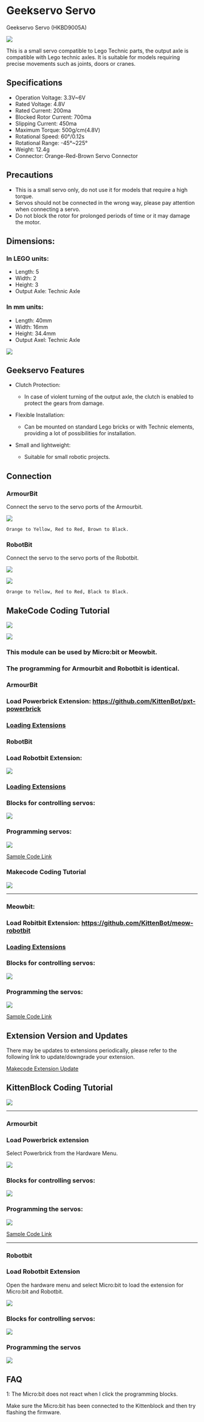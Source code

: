 # Geekservo Servo

Geekservo Servo (HKBD9005A)

![](./images/13_04.png)

This is a small servo compatible to Lego Technic parts, the output axle is compatible with Lego technic axles. It is suitable for models requiring precise movements such as joints, doors or cranes.

## Specifications

- Operation Voltage: 3.3V~6V
- Rated Voltage: 4.8V
- Rated Current: 200ma
- Blocked Rotor Current: 700ma
- Slipping Current: 450ma
- Maximum Torque: 500g/cm(4.8V)
- Rotational Speed: 60°/0.12s
- Rotational Range: -45°~225°
- Weight: 12.4g
- Connector: Orange-Red-Brown Servo Connector
    
## Precautions

- This is a small servo only, do not use it for models that require a high torque.
- Servos should not be connected in the wrong way, please pay attention when connecting a servo.
- Do not block the rotor for prolonged periods of time or it may damage the motor.

## Dimensions:

### In LEGO units:

- Length: 5
- Width: 2
- Height: 3
- Output Axle: Technic Axle

### In mm units:

- Length: 40mm
- Width: 16mm
- Height: 34.4mm
- Output Axel: Technic Axle

![](./images/13_03.png)

## Geekservo Features

- Clutch Protection:
    - In case of violent turning of the output axle, the clutch is enabled to protect the gears from damage.

- Flexible Installation:
    - Can be mounted on standard Lego bricks or with Technic elements, providing a lot of possibilities for installation.

- Small and lightweight:
    - Suitable for small robotic projects.

## Connection

### ArmourBit

Connect the servo to the servo ports of the Armourbit.

![](./kbimages/servo_wire.png)

    Orange to Yellow, Red to Red, Brown to Black.
    
### RobotBit

Connect the servo to the servo ports of the Robotbit.

![](./images/servoConRB.jpg)

![](./images/2kservoConRB1.jpg)

    Orange to Yellow, Red to Red, Black to Black.

## MakeCode Coding Tutorial

![](../functional_module/PWmodules/images/mcbanner.png)

![](../meowbit/images/acbanner1.png)

### This module can be used by Micro:bit or Meowbit.

### The programming for Armourbit and Robotbit is identical.

### ArmourBit

### Load Powerbrick Extension: https://github.com/KittenBot/pxt-powerbrick

### [Loading Extensions](../Makecode/powerBrickMC)

### RobotBit

### Load Robotbit Extension:

![](./images/robotbitExtension1.png)

### [Loading Extensions](../Makecode/powerBrickMC)

### Blocks for controlling servos:

![](./images/servoblocks.png)

### Programming servos:

![](./images/servo1.png)

[Sample Code Link](https://makecode.microbit.org/_APuPfVUHtMpe)

### Makecode Coding Tutorial

[![](./images/geekservotut.png)](https://www.youtube.com/watch?v=gUR2DbgVTCQ)

---

### Meowbit:

### Load Robitbit Extension: https://github.com/KittenBot/meow-robotbit

### [Loading Extensions](../Makecode/powerBrickMC)

### Blocks for controlling servos:

![](../motors/images/servoblocks_meow1.png)

### Programming the servos:

![](../motors/images/servocode_meow1.png)

[Sample Code Link](https://makecode.com/_WrrEcRhMm0o4)

## Extension Version and Updates

There may be updates to extensions periodically, please refer to the following link to update/downgrade your extension.

[Makecode Extension Update](../Makecode/makecode_extensionUpdate)

## KittenBlock Coding Tutorial

![](./images/kbbanner.png)

---

### Armourbit

### Load Powerbrick extension

Select Powerbrick from the Hardware Menu.

![](./kbimages/addextension.png)

### Blocks for controlling servos:

![](./kbimages/kbservoblocks1.png)

### Programming the servos:

![](./kbimages/kbservo.png)

[Sample Code Link](https://bit.ly/PowerbrickM12_01sb3)

---

### Robotbit

### Load Robotbit Extension

Open the hardware menu and select Micro:bit to load the extension for Micro:bit and Robotbit.

![](./images/addRB.png)

### Blocks for controlling servos:

![](./kbimages/rbservoblocks1.png)

### Programming the servos

![](./kbimages/rbservocode1.png)

## FAQ

1: The Micro:bit does not react when I click the programming blocks.

Make sure the Micro:bit has been connected to the Kittenblock and then try flashing the firmware.
